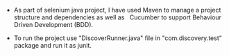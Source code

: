 - As part of selenium java project, I have used Maven to manage a project structure and dependencies as well as  
Cucumber to support Behaviour Driven Development (BDD).

- To run the project use "DiscoverRunner.java" file in "com.discovery.test" package and run it as junit. 
